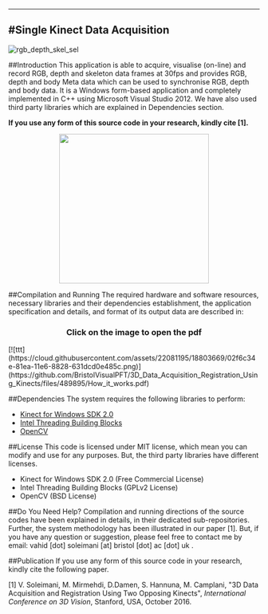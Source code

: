 -------------------------------------
#Single Kinect Data Acquisition
-------------------------------------
![rgb_depth_skel_sel](https://cloud.githubusercontent.com/assets/22081195/18792861/20a91bf6-81b0-11e6-9d02-8df6653204bd.png)

##Introduction
This application is able to acquire, visualise (on-line) and record RGB, depth and skeleton data frames at 30fps and provides RGB, depth and body Meta data which can be used to synchronise RGB, depth and body data. It is a Windows form-based application and completely implemented in C++ using Microsoft Visual Studio 2012. We have also used third party libraries which are explained in Dependencies section.
 
**If you use any form of this source code in your research, kindly cite [1].**

<p align="center">
  <img src="https://cloud.githubusercontent.com/assets/22081195/18792882/3f01c72e-81b0-11e6-864e-0967ac98120f.png" width=300>
</p>
##Compilation and Running
The required hardware and software resources, necessary libraries and their dependencies establishment, the application specification and details, and format of its output data are described in:


<h3 align="center">Click on the image to open the pdf </h3>
[![ttt](https://cloud.githubusercontent.com/assets/22081195/18803669/02f6c34e-81ea-11e6-8828-631dcd0e485c.png)](https://github.com/BristolVisualPFT/3D_Data_Acquisition_Registration_Using_Kinects/files/489895/How_it_works.pdf)


##Dependencies
The system requires the following libraries to perform:
+ [Kinect for Windows SDK 2.0](https://www.microsoft.com/en-gb/download/details.aspx?id=44561)
+ [Intel Threading Building Blocks](https://www.threadingbuildingblocks.org/software-release/tbb4320140724oss)
+ [OpenCV](https://github.com/opencv/opencv)

##License
This code is licensed under MIT license, which mean you can modify and use for any purposes. But, the third party libraries have different licenses.
+ Kinect for Windows SDK 2.0 (Free Commercial License)
+ Intel Threading Building Blocks (GPLv2 License)
+ OpenCV (BSD License)


##Do You Need Help?
Compilation and running directions of the source codes have been explained in details, in their dedicated sub-repositories. Further, the system methodology has been illustrated in our paper [1]. But, if you have any question or suggestion, please feel free to contact me by email: vahid [dot] soleimani [at] bristol [dot] ac [dot] uk .


##Publication
If you use any form of this source code in your research, kindly cite the following paper.

[1] V. Soleimani, M. Mirmehdi, D.Damen, S. Hannuna, M. Camplani, "3D Data Acquisition and Registration Using Two Opposing Kinects", _International Conference on 3D Vision_, Stanford, USA, October 2016.




